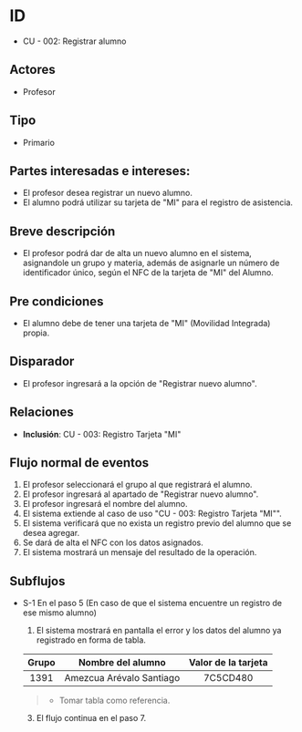 # ID
- CU - 002: Registrar alumno
   
## Actores
 * Profesor
    
## Tipo 
 * Primario
   
## Partes interesadas e intereses:
- El profesor desea registrar un nuevo alumno.
- El alumno podrá utilizar su tarjeta de "MI" para el registro de asistencia.
  
## Breve descripción
- El profesor podrá dar de alta un nuevo alumno en el sistema, asignandole un grupo y materia, además de asignarle un número de identificador único, según el NFC de la tarjeta de "MI" del Alumno.

## Pre condiciones
- El alumno debe de tener una tarjeta de "MI" (Movilidad Integrada) propia.

## Disparador
- El profesor ingresará a la opción de "Registrar nuevo alumno".

## Relaciones
- **Inclusión**: CU - 003: Registro Tarjeta "MI"

## Flujo normal de eventos
1. El profesor seleccionará el grupo al que registrará el alumno.
2. El profesor ingresará al apartado de "Registrar nuevo alumno".
3. El profesor ingresará el nombre del alumno.
4. El sistema extiende al caso de uso "CU - 003: Registro Tarjeta "MI"".
5. El sistema verificará que no exista un registro previo del alumno que se desea agregar.
6. Se dará de alta el NFC con los datos asignados.
7. El sistema mostrará un mensaje del resultado de la operación.

## Subflujos
- S-1 En el paso 5 (En caso de que el sistema encuentre un registro de ese mismo alumno)
  1. El sistema mostrará en pantalla el error y los datos del alumno ya registrado en forma de tabla. 

  | Grupo | Nombre del alumno| Valor de la tarjeta|
  |:----:|:----:|:----:|
  |1391|Amezcua Arévalo Santiago|7C5CD480|
  > * Tomar tabla como referencia.

  3. El flujo continua en el paso 7.
